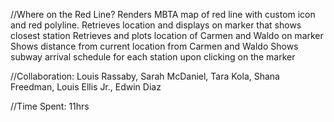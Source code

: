 //Where on the Red Line? 
	Renders MBTA map of red line with custom icon and red polyline.
	Retrieves location and displays on marker that shows closest station
	Retrieves and plots location of Carmen and Waldo on marker
	Shows distance from current location from Carmen and Waldo
	Shows subway arrival schedule for each station upon clicking on the marker
	
	
//Collaboration:
	Louis Rassaby, Sarah McDaniel, Tara Kola, Shana Freedman,
	Louis Ellis Jr., Edwin Diaz
	
//Time Spent: 11hrs

